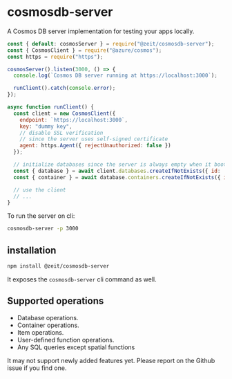 # cosmosdb-server

A Cosmos DB server implementation for testing your apps locally.

```js
const { default: cosmosServer } = require("@zeit/cosmosdb-server");
const { CosmosClient } = require("@azure/cosmos");
const https = require("https");

cosmosServer().listen(3000, () => {
  console.log(`Cosmos DB server running at https://localhost:3000`);

  runClient().catch(console.error);
});

async function runClient() {
  const client = new CosmosClient({
    endpoint: `https://localhost:3000`,
    key: "dummy key",
    // disable SSL verification
    // since the server uses self-signed certificate
    agent: https.Agent({ rejectUnauthorized: false })
  });

  // initialize databases since the server is always empty when it boots
  const { database } = await client.databases.createIfNotExists({ id: 'test-db' });
  const { container } = await database.containers.createIfNotExists({ id: 'test-container' });

  // use the client
  // ...
}
```

To run the server on cli:

```sh
cosmosdb-server -p 3000
```

## installation

```sh
npm install @zeit/cosmosdb-server
```

It exposes the `cosmosdb-server` cli command as well.

## Supported operations

- Database operations.
- Container operations.
- Item operations.
- User-defined function operations.
- Any SQL queries except spatial functions

It may not support newly added features yet. Please report on the Github issue if you find one.

